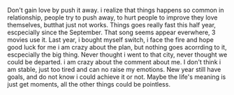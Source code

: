 Don't gain love by push it away.
i realize that things happens so common in relationship, people try to push away, to hurt people to improve they love themselves, butthat just not works.
Things goes really fast this half year, escpecially since the September. That song seems appear everwhere, 3 movies use it.
Last year, i bought myself switch, i face the fire and hope good luck for me
i am crazy about the plan, but nothing goes acorrding to it, escpecially the big thing. Never thought i went to that city, never thought we could be departed.
i am crazy about the comment about me.
I don't think i am stable, just too tired and can no raise my emotions.
New year still have goals, and do not know i could achieve it or not.
Maybe the life's meaning is just get moments, all the other things could be pointless.
